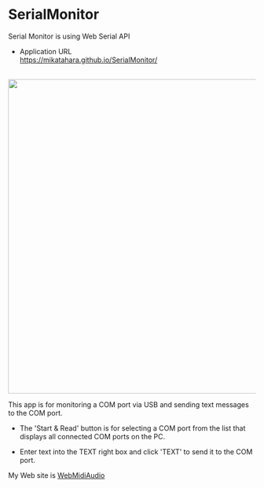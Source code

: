 # SerialMonitor
Serial Monitor is using Web Serial API

- Application URL<br>
https://mikatahara.github.io/SerialMonitor/

<br>
<img src="https://webmidiaudio.com/jpeg/serialmonitor.jpg" width="640">
<br>

This app is for monitoring a COM port via USB and sending text messages to the COM port.

- The 'Start & Read' button is for selecting a COM port from the list that displays all connected COM ports on the PC.

- Enter text into the TEXT right box and click 'TEXT' to send it to the COM port.

My Web site is [WebMidiAudio](https://webmidiaudio.com/)<br>
